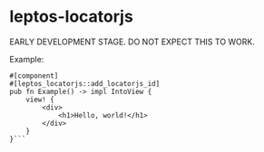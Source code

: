 # leptos-locatorjs

EARLY DEVELOPMENT STAGE. DO NOT EXPECT THIS TO WORK.

Example:
```
#[component]
#[leptos_locatorjs::add_locatorjs_id]
pub fn Example() -> impl IntoView {
    view! {
        <div>
            <h1>Hello, world!</h1>
        </div>
    }
}```
